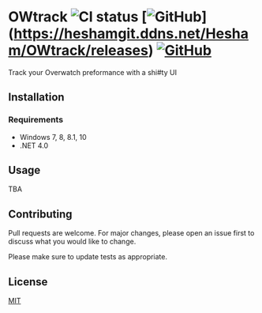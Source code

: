# OWtrack ![CI status](https://img.shields.io/badge/build-passing-brightgreen.svg) [![GitHub](https://img.shields.io/badge/Version-1.4.3-blue.svg)] (https://heshamgit.ddns.net/Hesham/OWtrack/releases) [![GitHub](https://img.shields.io/github/license/mashape/apistatus.svg)](https://opensource.org/licenses/MIT)

 Track your Overwatch preformance with a shi#ty UI
 
## Installation

### Requirements
* Windows 7, 8, 8.1, 10
* .NET 4.0

## Usage
TBA

## Contributing
Pull requests are welcome. For major changes, please open an issue first to discuss what you would like to change.

Please make sure to update tests as appropriate.

## License
[MIT](https://choosealicense.com/licenses/mit/)